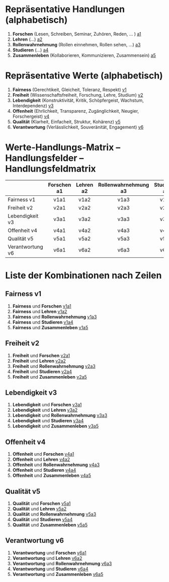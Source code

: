 <!---
   NAME - The NAME of this project is:
ethos

  FILE - The FILENAME of the current file is:
/fields.md

  CREATION - This project was CREATED on:
2017-01-28-16:15:00 UTC

  MODIFICATION - This project was last MODIFIED on:
2017-01-28-16:15:00 UTC

  VERSION - The current VERSION of this project is:
<git-commit-hash>-2017-01-28-16:15:00 UTC

  CREATOR(S) - This project was CREATED by:
Michael Czechowski, Martin Maga

  CONTACT - You can CONTACT the creator(s) or developer(s) of this project at:
E-Mail: mail@martinmaga.de

  COPYRIGHT - The COPYRIGHT holder of this project is:
COPYRIGHT (c) 2016 Martin Maga

  LICENSE - This project is LICENSED under the following license:
Martin Maga 2016 CC BY-SA 4.0 https://creativecommons.org

  SUBFILE – This is a SUBFILE! For more INFORMATION on this project go to:
/README.md
--->
# Repräsentative Handlungen (alphabetisch)
1. **Forschen** (Lesen, Schreiben, Seminar, Zuhören, Reden, … )
  [a1](../contents/actions/a1_research.md)
2. **Lehren** (…)
  [a2](../contents/actions/a2_teach.md)
3. **Rollenwahrnehmung** (Rollen einnehmen, Rollen sehen, …)
  [a3](../contents/actions/a3_roles.md)
4. **Studieren** (…)
  [a4](../contents/actions/a4_study.md)
5. **Zusammenleben** (Kollaborieren, Kommunizieren, Zusammensein)
  [a5](../contents/actions/a5_live.md)

# Repräsentative Werte (alphabetisch)
1. **Fairness** (Gerechtikeit, Gleicheit, Toleranz, Respekt)
  [v1](/../contents/values/v1_fairness.md)
2. **Freiheit** (Wissenschaftsfreiheit, Forschung, Lehre, Studium)
  [v2](../contents/values/v2_freedom.md)
3. **Lebendigkeit** (Konstruktivität, Kritik, Schöpfergeist, Wachstum,
  Interdependenz)
  [v3](../contents/values/v3_liveliness.md)
4. **Offenheit** (Ehrlichkeit, Transparenz, Zugänglichkeit, Neugier,
  Forschergeist)
  [v4](../contents/values/v4_openness.md)
5. **Qualität** (Klarheit, Einfacheit, Struktur, Kohärenz)
  [v5](../contents/values/v5_quality.md)
6. **Verantwortung** (Verlässlichkeit, Souveränität, Engagement)
  [v6](../contents/values/v6_responsibility.md)

# Werte-Handlungs-Matrix – Handlungsfelder – Handlungsfeldmatrix
|                  | Forschen a1 | Lehren a2 | Rollenwahrnehmung a3 | Studieren a4 | Zusammenleben a5 |
|------------------|:-----------:|:---------:|:--------------------:|:------------:|:----------------:|
| Fairness v1      |   v1a1      |  v1a2     |        v1a3          |    v1a4      |      v1a5        |
| Freiheit v2      |   v2a1      |  v2a2     |        v2a3          |    v2a4      |      v2a5        |
| Lebendigkeit v3  |   v3a1      |  v3a2     |        v3a3          |    v3a4      |      v3a5        |
| Offenheit v4     |   v4a1      |  v4a2     |        v4a3          |    v4a4      |      v4a5        |
| Qualität v5      |   v5a1      |  v5a2     |        v5a3          |    v5a4      |      v5a5        |
| Verantwortung v6 |   v6a1      |  v6a2     |        v6a3          |    v6a4      |      v6a5        |


# Liste der Kombinationen nach Zeilen
## Fairness v1
1. **Fairness** und **Forschen** [v1a1](../contents/fields/v1a1.md)
2. **Fairness** und **Lehren** [v1a2](../contents/fields/v1a2.md)
3. **Fairness** und **Rollenwahrnehmung** [v1a3](../contents/fields/v1a3.md)
4. **Fairness** und **Studieren** [v1a4](../contents/fields/v1a4.md)
5. **Fairness** und **Zusammenleben** [v1a5](../contents/fields/v1a5.md)

## Freiheit v2
1. **Freiheit** und **Forschen** [v2a1](../contents/fields/v2a1.md)
2. **Freiheit** und **Lehren** [v2a2](../contents/fields/v2a2.md)
3. **Freiheit** und **Rollenwahrnehmung** [v2a3](../contents/fields/v2a3.md)
4. **Freiheit** und **Studieren** [v2a4](../contents/fields/v2a4.md)
5. **Freiheit** und **Zusammenleben** [v2a5](../contents/fields/v2a5.md)

## Lebendigkeit v3
1. **Lebendigkeit** und **Forschen** [v3a1](../contents/fields/v3a1.md)
2. **Lebendigkeit** und **Lehren** [v3a2](../contents/fields/v3a2.md)
3. **Lebendigkeit** und **Rollenwahrnehmung** [v3a3](../contents/fields/v3a3.md)
4. **Lebendigkeit** und **Studieren** [v3a4](../contents/fields/v3a4.md)
5. **Lebendigkeit** und **Zusammenleben** [v3a5](../contents/fields/v3a5.md)

## Offenheit v4
1. **Offenheit** und **Forschen** [v4a1](../contents/fields/v4a1.md)
2. **Offenheit** und **Lehren** [v4a2](../contents/fields/v4a2.md)
3. **Offenheit** und **Rollenwahrnehmung** [v4a3](../contents/fields/v4a3.md)
4. **Offenheit** und **Studieren** [v4a4](../contents/fields/v4a4.md)
5. **Offenheit** und **Zusammenleben** [v4a5](../contents/fields/v4a5.md)

## Qualität v5
1. **Qualität** und **Forschen** [v5a1](../contents/fields/v5a1.md)
2. **Qualität** und **Lehren** [v5a2](../contents/fields/v5a2.md)
3. **Qualität** und **Rollenwahrnehmung** [v5a3](../contents/fields/v5a3.md)
4. **Qualität** und **Studieren** [v5a4](../contents/fields/v5a4.md)
5. **Qualität** und **Zusammenleben** [v5a5](../contents/fields/v5a5.md)

## Verantwortung v6
1. **Verantwortung** und **Forschen** [v6a1](../contents/fields/v6a1.md)
2. **Verantwortung** und **Lehren** [v6a2](../contents/fields/v6a2.md)
3. **Verantwortung** und **Rollenwahrnehmung** [v6a3](../contents/fields/v6a3.md)
4. **Verantwortung** und **Studieren** [v6a4](../contents/fields/v6a4.md)
5. **Verantwortung** und **Zusammenleben** [v6a5](../contents/fields/v6a5.md)
